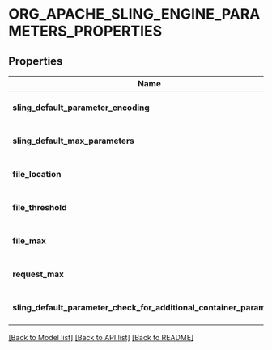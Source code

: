 # ORG_APACHE_SLING_ENGINE_PARAMETERS_PROPERTIES

## Properties
Name | Type | Description | Notes
------------ | ------------- | ------------- | -------------
**sling_default_parameter_encoding** | [**CONFIG_NODE_PROPERTY_STRING**](configNodePropertyString.md) |  | [optional] [default to null]
**sling_default_max_parameters** | [**CONFIG_NODE_PROPERTY_INTEGER**](configNodePropertyInteger.md) |  | [optional] [default to null]
**file_location** | [**CONFIG_NODE_PROPERTY_STRING**](configNodePropertyString.md) |  | [optional] [default to null]
**file_threshold** | [**CONFIG_NODE_PROPERTY_INTEGER**](configNodePropertyInteger.md) |  | [optional] [default to null]
**file_max** | [**CONFIG_NODE_PROPERTY_INTEGER**](configNodePropertyInteger.md) |  | [optional] [default to null]
**request_max** | [**CONFIG_NODE_PROPERTY_INTEGER**](configNodePropertyInteger.md) |  | [optional] [default to null]
**sling_default_parameter_check_for_additional_container_parameters** | [**CONFIG_NODE_PROPERTY_BOOLEAN**](configNodePropertyBoolean.md) |  | [optional] [default to null]

[[Back to Model list]](../README.md#documentation-for-models) [[Back to API list]](../README.md#documentation-for-api-endpoints) [[Back to README]](../README.md)


